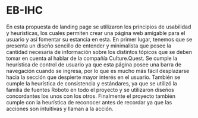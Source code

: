 # EB-IHC

En esta propuesta de landing page se utilizaron los principios de usabilidad y heurísticas, los cuales permiten crear una página web amigable para el usuario y así fomentar su estancia en esta. En primer lugar, tenemos que se presenta un diseño sencillo de entender y minimalista que posee la cantidad necesaria de información sobre los distintos tópicos que se deben tomar en cuenta al hablar de la compañía Culture.Quest. Se cumple la heurística de control de usuario ya que esta página posee una barra de navegación cuando se ingresa, por lo que es mucho más fácil desplazarse hacia la sección que despierte mayor interés en el usuario. También se cumple la heurística de consistencia y estándares, ya que se utilizó la familia de fuentes Roboto en todo el proyecto y se utilizaron diseños concordantes los unos con los otros. Finalmente el proyecto también cumple con la heurística de reconocer antes de recordar ya que las acciones son intuitivas y llaman a la acción.
